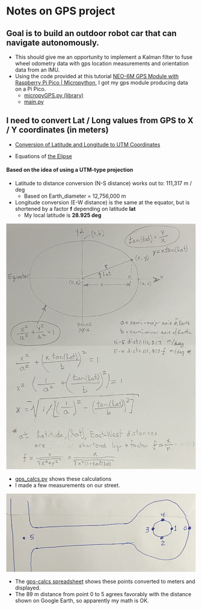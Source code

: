 # Notes on GPS project

## Goal is to build an outdoor robot car that can navigate autonomously.
* This should give me an opportunity to implement a Kalman filter to fuse wheel odometry data with gps location measurements and orientation data from an IMU.
* Using the code provided at this tutorial [NEO-6M GPS Module with Raspberry Pi Pico | Micropython](https://diyprojectslab.com/neo-6m-gps-with-pi-pico/), I got my gps module producing data on a Pi Pico.
    * [micropyGPS.py (library)](micropyGPS.py)
    * [main.py](main.py)

## I need to convert Lat / Long values from GPS to X / Y coordinates (in meters)
* [Conversion of Latitude and Longitude to UTM Coordinates](https://www.ccgalberta.com/ccgresources/report11/2009-410_converting_latlon_to_utm.pdf)

* Equations of [the Elipse](https://openstax.org/books/college-algebra-2e/pages/8-1-the-ellipse)

#### Based on the idea of using a UTM-type projection
* Latitude to distance conversion (N-S distance) works out to: 111,317 m / deg
    * Based on Earth_diameter = 12,756,000 m
* Longitude conversion (E-W distance) is the same at the equator, but is shortened by a factor **f** depending on latitude **lat**
    * My local latitude is **28.925 deg**

![GPS projection](imgs/gps_projection.jpg)

* [gps_calcs.py](gps_calcs.py) shows these calculations
* I made a few measurements on our street.

![street points](imgs/street-points.jpg)

* The [gps-calcs spreadsheet](gps-calcs.ods) shows these points converted to meters and displayed.
* The 89 m distance from point 0 to 5 agrees favorably with the distance shown on Google Earth, so apparently my math is OK.


